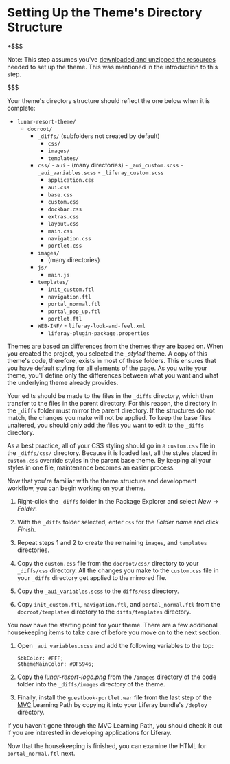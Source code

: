 # Setting Up the Theme's Directory Structure [](id=setting-up-the-themes-directory-structure)

+$$$

Note: This step assumes you've [downloaded and unzipped the resources](/documents/10184/581742/themes-learning-path-6.2.zip)
needed to set up the theme. This was mentioned in the introduction to this step.

$$$

Your theme's directory structure should reflect the one below when it is 
complete:

- `lunar-resort-theme/`
    - `docroot/`
        - `_diffs/` (subfolders not created by default)
            - `css/`
            - `images/`
            - `templates/`
        - `css/`
                - `aui`
                        - (many directories)
                - `_aui_custom.scss`
                - `_aui_variables.scss`
                - `_liferay_custom.scss`
            - `application.css`
            - `aui.css`
            - `base.css`
            - `custom.css`
            - `dockbar.css`
            - `extras.css`
            - `layout.css`
            - `main.css`
            - `navigation.css`
            - `portlet.css`
        - `images/`
            -   (many directories)
        - `js/`
            - `main.js`
        - `templates/`
            - `init_custom.ftl`
            - `navigation.ftl`
            - `portal_normal.ftl`
            - `portal_pop_up.ftl`
            - `portlet.ftl`
        - `WEB-INF/`
                - `liferay-look-and-feel.xml`
            - `liferay-plugin-package.properties`

Themes are based on differences from the themes they are based on. When you
created the project, you selected the *_styled* theme. A copy of this theme's
code, therefore, exists in most of these folders. This ensures that you have
default styling for all elements of the page. As you write your theme, you'll
define only the differences between what you want and what the underlying theme
already provides. 

Your edits should be made to the files in the `_diffs` directory, which then 
transfer to the files in the parent directory. For this reason, the directory in 
the `_diffs` folder must mirror the parent directory. If the structures do not 
match, the changes you make will not be applied. To keep the base files
unaltered, you should only add the files you want to edit to the `_diffs`
directory.

As a best practice, all of your CSS styling should go in a `custom.css` file 
in the `_diffs/css/` directory. Because it is loaded last, all the styles placed 
in `custom.css` override styles in the parent base theme. By keeping all your 
styles in one file, maintenance becomes an easier process.

Now that you're familiar with the theme structure and development workflow, you 
can begin working on your theme.

1.  Right-click the `_diffs` folder in the Package Explorer and select
    *New* &rarr; *Folder*.

2.  With the `_diffs` folder selected, enter `css` for the *Folder name* and
    click *Finish*.

3.  Repeat steps 1 and 2 to create the remaining `images`, and `templates` 
    directories.

4.  Copy the `custom.css` file from the `docroot/css/` directory to your 
    `_diffs/css` directory. All the changes you make to the `custom.css` file in
    your `_diffs` directory get applied to the mirrored file.

5.  Copy the `_aui_variables.scss` to the `diffs/css` 
    directory. 

6.  Copy `init_custom.ftl`, `navigation.ftl`, and `portal_normal.ftl` from the
    `docroot/templates` directory to the `diffs/templates` directory.

You now have the starting point for your theme. There are a few additional
housekeeping items to take care of before you move on to the next section.

1.  Open `_aui_variables.scss` and add the following variables to the top:

        $bkColor: #FFF;
        $themeMainColor: #DF5946;

2.  Copy the *lunar-resort-logo.png* from the `/images` directory of the code
    folder into the `_diffs/images` directory of the theme.
 
3.  Finally, install the `guestbook-portlet.war` file from the last step of the
    [MVC](https://dev.liferay.com/develop/learning-paths/mvc) Learning Path by
    copying it into your Liferay bundle's `/deploy` directory.
 
If you haven't gone through the MVC Learning Path, you should check it out if
you are interested in developing applications for Liferay.

Now that the housekeeping is finished, you can examine the HTML for
`portal_normal.ftl` next.
